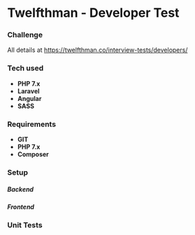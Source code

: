 # Twelfthman - Developer Test

### Challenge

All details at https://twelfthman.co/interview-tests/developers/

### Tech used

- **PHP 7.x**
- **Laravel**
- **Angular**
- **SASS**

### Requirements

- **GIT**
- **PHP 7.x**
- **Composer**

### Setup

##### Backend
##### Frontend

### Unit Tests
